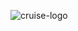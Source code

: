 ![cruise-logo](https://github.com/Team-Cruze/.github/assets/128358820/7b88c477-dac2-4c5a-a3e6-383a17d839c3)

